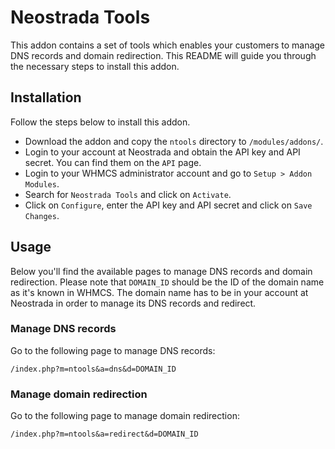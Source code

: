 # Neostrada Tools
This addon contains a set of tools which enables your customers to manage DNS records and domain redirection. This README will guide you through the
necessary steps to install this addon.

## Installation
Follow the steps below to install this addon.

- Download the addon and copy the `ntools` directory to `/modules/addons/`.
- Login to your account at Neostrada and obtain the API key and API secret. You can find them on the `API` page.
- Login to your WHMCS administrator account and go to `Setup > Addon Modules`.
- Search for `Neostrada Tools` and click on `Activate`.
- Click on `Configure`, enter the API key and API secret and click on `Save Changes`.

## Usage
Below you'll find the available pages to manage DNS records and domain redirection. Please note that `DOMAIN_ID` should be the ID of the domain name as it's known in WHMCS. The domain name has to be in your account at Neostrada in order to manage its DNS records and redirect.

### Manage DNS records
Go to the following page to manage DNS records:

`/index.php?m=ntools&a=dns&d=DOMAIN_ID`

### Manage domain redirection
Go to the following page to manage domain redirection:

`/index.php?m=ntools&a=redirect&d=DOMAIN_ID`